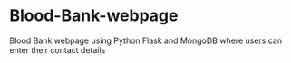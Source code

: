 # Blood-Bank-webpage
Blood Bank webpage using Python Flask and MongoDB where users can enter their contact details
